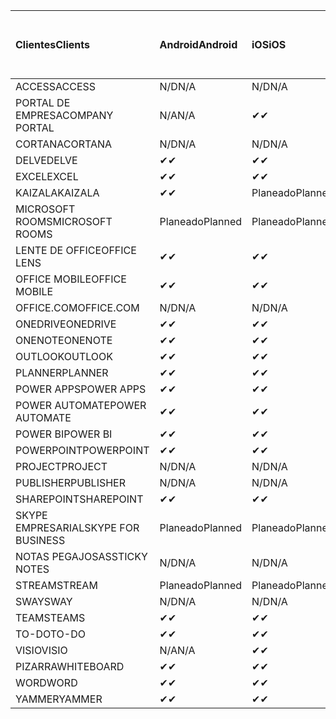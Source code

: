 <!-- This file is generated automatically. Changes made to this file will be overwritten.-->
|<span data-ttu-id="93fca-101">Clientes</span><span class="sxs-lookup"><span data-stu-id="93fca-101">Clients</span></span>|<span data-ttu-id="93fca-102">Android</span><span class="sxs-lookup"><span data-stu-id="93fca-102">Android</span></span>|<span data-ttu-id="93fca-103">iOS</span><span class="sxs-lookup"><span data-stu-id="93fca-103">iOS</span></span>|<span data-ttu-id="93fca-104">Mac</span><span class="sxs-lookup"><span data-stu-id="93fca-104">Mac</span></span>|<span data-ttu-id="93fca-105">Windows 10</span><span class="sxs-lookup"><span data-stu-id="93fca-105">Windows 10</span></span><br><span data-ttu-id="93fca-106">Desktop</span><span class="sxs-lookup"><span data-stu-id="93fca-106">Desktop</span></span>|<span data-ttu-id="93fca-107">Windows 10</span><span class="sxs-lookup"><span data-stu-id="93fca-107">Windows 10</span></span><br><span data-ttu-id="93fca-108">Aplicaciones modernas</span><span class="sxs-lookup"><span data-stu-id="93fca-108">Modern Apps</span></span>|
|:-|:-|:-|:-|:-|:-|
|<span data-ttu-id="93fca-109">ACCESS</span><span class="sxs-lookup"><span data-stu-id="93fca-109">ACCESS</span></span>|<span data-ttu-id="93fca-110">N/D</span><span class="sxs-lookup"><span data-stu-id="93fca-110">N/A</span></span>|<span data-ttu-id="93fca-111">N/D</span><span class="sxs-lookup"><span data-stu-id="93fca-111">N/A</span></span>|<span data-ttu-id="93fca-112">N/D</span><span class="sxs-lookup"><span data-stu-id="93fca-112">N/A</span></span>|<span data-ttu-id="93fca-113">✔</span><span class="sxs-lookup"><span data-stu-id="93fca-113">✔</span></span>|<span data-ttu-id="93fca-114">N/A</span><span class="sxs-lookup"><span data-stu-id="93fca-114">N/A</span></span>|
|<span data-ttu-id="93fca-115">PORTAL DE EMPRESA</span><span class="sxs-lookup"><span data-stu-id="93fca-115">COMPANY PORTAL</span></span>|<span data-ttu-id="93fca-116">N/A</span><span class="sxs-lookup"><span data-stu-id="93fca-116">N/A</span></span>|<span data-ttu-id="93fca-117">✔</span><span class="sxs-lookup"><span data-stu-id="93fca-117">✔</span></span>|<span data-ttu-id="93fca-118">Planeado</span><span class="sxs-lookup"><span data-stu-id="93fca-118">Planned</span></span>|<span data-ttu-id="93fca-119">N/A</span><span class="sxs-lookup"><span data-stu-id="93fca-119">N/A</span></span>|<span data-ttu-id="93fca-120">✔</span><span class="sxs-lookup"><span data-stu-id="93fca-120">✔</span></span>|
|<span data-ttu-id="93fca-121">CORTANA</span><span class="sxs-lookup"><span data-stu-id="93fca-121">CORTANA</span></span>|<span data-ttu-id="93fca-122">N/D</span><span class="sxs-lookup"><span data-stu-id="93fca-122">N/A</span></span>|<span data-ttu-id="93fca-123">N/D</span><span class="sxs-lookup"><span data-stu-id="93fca-123">N/A</span></span>|<span data-ttu-id="93fca-124">N/D</span><span class="sxs-lookup"><span data-stu-id="93fca-124">N/A</span></span>|<span data-ttu-id="93fca-125">N/D</span><span class="sxs-lookup"><span data-stu-id="93fca-125">N/A</span></span>|<span data-ttu-id="93fca-126">✔</span><span class="sxs-lookup"><span data-stu-id="93fca-126">✔</span></span>|
|<span data-ttu-id="93fca-127">DELVE</span><span class="sxs-lookup"><span data-stu-id="93fca-127">DELVE</span></span>|<span data-ttu-id="93fca-128">✔</span><span class="sxs-lookup"><span data-stu-id="93fca-128">✔</span></span>|<span data-ttu-id="93fca-129">✔</span><span class="sxs-lookup"><span data-stu-id="93fca-129">✔</span></span>|<span data-ttu-id="93fca-130">N/D</span><span class="sxs-lookup"><span data-stu-id="93fca-130">N/A</span></span>|<span data-ttu-id="93fca-131">N/D</span><span class="sxs-lookup"><span data-stu-id="93fca-131">N/A</span></span>|<span data-ttu-id="93fca-132">N/D</span><span class="sxs-lookup"><span data-stu-id="93fca-132">N/A</span></span>|
|<span data-ttu-id="93fca-133">EXCEL</span><span class="sxs-lookup"><span data-stu-id="93fca-133">EXCEL</span></span>|<span data-ttu-id="93fca-134">✔</span><span class="sxs-lookup"><span data-stu-id="93fca-134">✔</span></span>|<span data-ttu-id="93fca-135">✔</span><span class="sxs-lookup"><span data-stu-id="93fca-135">✔</span></span>|<span data-ttu-id="93fca-136">✔</span><span class="sxs-lookup"><span data-stu-id="93fca-136">✔</span></span>|<span data-ttu-id="93fca-137">✔</span><span class="sxs-lookup"><span data-stu-id="93fca-137">✔</span></span>|<span data-ttu-id="93fca-138">✔</span><span class="sxs-lookup"><span data-stu-id="93fca-138">✔</span></span>|
|<span data-ttu-id="93fca-139">KAIZALA</span><span class="sxs-lookup"><span data-stu-id="93fca-139">KAIZALA</span></span>|<span data-ttu-id="93fca-140">✔</span><span class="sxs-lookup"><span data-stu-id="93fca-140">✔</span></span>|<span data-ttu-id="93fca-141">Planeado</span><span class="sxs-lookup"><span data-stu-id="93fca-141">Planned</span></span>|<span data-ttu-id="93fca-142">N/D</span><span class="sxs-lookup"><span data-stu-id="93fca-142">N/A</span></span>|<span data-ttu-id="93fca-143">N/D</span><span class="sxs-lookup"><span data-stu-id="93fca-143">N/A</span></span>|<span data-ttu-id="93fca-144">N/D</span><span class="sxs-lookup"><span data-stu-id="93fca-144">N/A</span></span>|
|<span data-ttu-id="93fca-145">MICROSOFT ROOMS</span><span class="sxs-lookup"><span data-stu-id="93fca-145">MICROSOFT ROOMS</span></span>|<span data-ttu-id="93fca-146">Planeado</span><span class="sxs-lookup"><span data-stu-id="93fca-146">Planned</span></span>|<span data-ttu-id="93fca-147">Planeado</span><span class="sxs-lookup"><span data-stu-id="93fca-147">Planned</span></span>|<span data-ttu-id="93fca-148">N/D</span><span class="sxs-lookup"><span data-stu-id="93fca-148">N/A</span></span>|<span data-ttu-id="93fca-149">N/D</span><span class="sxs-lookup"><span data-stu-id="93fca-149">N/A</span></span>|<span data-ttu-id="93fca-150">N/D</span><span class="sxs-lookup"><span data-stu-id="93fca-150">N/A</span></span>|
|<span data-ttu-id="93fca-151">LENTE DE OFFICE</span><span class="sxs-lookup"><span data-stu-id="93fca-151">OFFICE LENS</span></span>|<span data-ttu-id="93fca-152">✔</span><span class="sxs-lookup"><span data-stu-id="93fca-152">✔</span></span>|<span data-ttu-id="93fca-153">✔</span><span class="sxs-lookup"><span data-stu-id="93fca-153">✔</span></span>|<span data-ttu-id="93fca-154">N/D</span><span class="sxs-lookup"><span data-stu-id="93fca-154">N/A</span></span>|<span data-ttu-id="93fca-155">N/D</span><span class="sxs-lookup"><span data-stu-id="93fca-155">N/A</span></span>|<span data-ttu-id="93fca-156">N/D</span><span class="sxs-lookup"><span data-stu-id="93fca-156">N/A</span></span>|
|<span data-ttu-id="93fca-157">OFFICE MOBILE</span><span class="sxs-lookup"><span data-stu-id="93fca-157">OFFICE MOBILE</span></span>|<span data-ttu-id="93fca-158">✔</span><span class="sxs-lookup"><span data-stu-id="93fca-158">✔</span></span>|<span data-ttu-id="93fca-159">✔</span><span class="sxs-lookup"><span data-stu-id="93fca-159">✔</span></span>|<span data-ttu-id="93fca-160">N/D</span><span class="sxs-lookup"><span data-stu-id="93fca-160">N/A</span></span>|<span data-ttu-id="93fca-161">N/D</span><span class="sxs-lookup"><span data-stu-id="93fca-161">N/A</span></span>|<span data-ttu-id="93fca-162">N/D</span><span class="sxs-lookup"><span data-stu-id="93fca-162">N/A</span></span>|
|<span data-ttu-id="93fca-163">OFFICE.COM</span><span class="sxs-lookup"><span data-stu-id="93fca-163">OFFICE.COM</span></span>|<span data-ttu-id="93fca-164">N/D</span><span class="sxs-lookup"><span data-stu-id="93fca-164">N/A</span></span>|<span data-ttu-id="93fca-165">N/D</span><span class="sxs-lookup"><span data-stu-id="93fca-165">N/A</span></span>|<span data-ttu-id="93fca-166">N/D</span><span class="sxs-lookup"><span data-stu-id="93fca-166">N/A</span></span>|<span data-ttu-id="93fca-167">N/D</span><span class="sxs-lookup"><span data-stu-id="93fca-167">N/A</span></span>|<span data-ttu-id="93fca-168">✔</span><span class="sxs-lookup"><span data-stu-id="93fca-168">✔</span></span>|
|<span data-ttu-id="93fca-169">ONEDRIVE</span><span class="sxs-lookup"><span data-stu-id="93fca-169">ONEDRIVE</span></span>|<span data-ttu-id="93fca-170">✔</span><span class="sxs-lookup"><span data-stu-id="93fca-170">✔</span></span>|<span data-ttu-id="93fca-171">✔</span><span class="sxs-lookup"><span data-stu-id="93fca-171">✔</span></span>|<span data-ttu-id="93fca-172">Planeado</span><span class="sxs-lookup"><span data-stu-id="93fca-172">Planned</span></span>|<span data-ttu-id="93fca-173">✔</span><span class="sxs-lookup"><span data-stu-id="93fca-173">✔</span></span>|<span data-ttu-id="93fca-174">✔</span><span class="sxs-lookup"><span data-stu-id="93fca-174">✔</span></span>|
|<span data-ttu-id="93fca-175">ONENOTE</span><span class="sxs-lookup"><span data-stu-id="93fca-175">ONENOTE</span></span>|<span data-ttu-id="93fca-176">✔</span><span class="sxs-lookup"><span data-stu-id="93fca-176">✔</span></span>|<span data-ttu-id="93fca-177">✔</span><span class="sxs-lookup"><span data-stu-id="93fca-177">✔</span></span>|<span data-ttu-id="93fca-178">✔</span><span class="sxs-lookup"><span data-stu-id="93fca-178">✔</span></span>|<span data-ttu-id="93fca-179">Planeado</span><span class="sxs-lookup"><span data-stu-id="93fca-179">Planned</span></span>|<span data-ttu-id="93fca-180">✔</span><span class="sxs-lookup"><span data-stu-id="93fca-180">✔</span></span>|
|<span data-ttu-id="93fca-181">OUTLOOK</span><span class="sxs-lookup"><span data-stu-id="93fca-181">OUTLOOK</span></span>|<span data-ttu-id="93fca-182">✔</span><span class="sxs-lookup"><span data-stu-id="93fca-182">✔</span></span>|<span data-ttu-id="93fca-183">✔</span><span class="sxs-lookup"><span data-stu-id="93fca-183">✔</span></span>|<span data-ttu-id="93fca-184">Planeado</span><span class="sxs-lookup"><span data-stu-id="93fca-184">Planned</span></span>|<span data-ttu-id="93fca-185">✔</span><span class="sxs-lookup"><span data-stu-id="93fca-185">✔</span></span>|<span data-ttu-id="93fca-186">✔</span><span class="sxs-lookup"><span data-stu-id="93fca-186">✔</span></span>|
|<span data-ttu-id="93fca-187">PLANNER</span><span class="sxs-lookup"><span data-stu-id="93fca-187">PLANNER</span></span>|<span data-ttu-id="93fca-188">✔</span><span class="sxs-lookup"><span data-stu-id="93fca-188">✔</span></span>|<span data-ttu-id="93fca-189">✔</span><span class="sxs-lookup"><span data-stu-id="93fca-189">✔</span></span>|<span data-ttu-id="93fca-190">N/D</span><span class="sxs-lookup"><span data-stu-id="93fca-190">N/A</span></span>|<span data-ttu-id="93fca-191">N/D</span><span class="sxs-lookup"><span data-stu-id="93fca-191">N/A</span></span>|<span data-ttu-id="93fca-192">N/D</span><span class="sxs-lookup"><span data-stu-id="93fca-192">N/A</span></span>|
|<span data-ttu-id="93fca-193">POWER APPS</span><span class="sxs-lookup"><span data-stu-id="93fca-193">POWER APPS</span></span>|<span data-ttu-id="93fca-194">✔</span><span class="sxs-lookup"><span data-stu-id="93fca-194">✔</span></span>|<span data-ttu-id="93fca-195">✔</span><span class="sxs-lookup"><span data-stu-id="93fca-195">✔</span></span>|<span data-ttu-id="93fca-196">N/D</span><span class="sxs-lookup"><span data-stu-id="93fca-196">N/A</span></span>|<span data-ttu-id="93fca-197">N/D</span><span class="sxs-lookup"><span data-stu-id="93fca-197">N/A</span></span>|<span data-ttu-id="93fca-198">Planeado</span><span class="sxs-lookup"><span data-stu-id="93fca-198">Planned</span></span>|
|<span data-ttu-id="93fca-199">POWER AUTOMATE</span><span class="sxs-lookup"><span data-stu-id="93fca-199">POWER AUTOMATE</span></span>|<span data-ttu-id="93fca-200">✔</span><span class="sxs-lookup"><span data-stu-id="93fca-200">✔</span></span>|<span data-ttu-id="93fca-201">✔</span><span class="sxs-lookup"><span data-stu-id="93fca-201">✔</span></span>|<span data-ttu-id="93fca-202">N/D</span><span class="sxs-lookup"><span data-stu-id="93fca-202">N/A</span></span>|<span data-ttu-id="93fca-203">N/D</span><span class="sxs-lookup"><span data-stu-id="93fca-203">N/A</span></span>|<span data-ttu-id="93fca-204">N/D</span><span class="sxs-lookup"><span data-stu-id="93fca-204">N/A</span></span>|
|<span data-ttu-id="93fca-205">POWER BI</span><span class="sxs-lookup"><span data-stu-id="93fca-205">POWER BI</span></span>|<span data-ttu-id="93fca-206">✔</span><span class="sxs-lookup"><span data-stu-id="93fca-206">✔</span></span>|<span data-ttu-id="93fca-207">✔</span><span class="sxs-lookup"><span data-stu-id="93fca-207">✔</span></span>|<span data-ttu-id="93fca-208">N/A</span><span class="sxs-lookup"><span data-stu-id="93fca-208">N/A</span></span>|<span data-ttu-id="93fca-209">Planeado</span><span class="sxs-lookup"><span data-stu-id="93fca-209">Planned</span></span>|<span data-ttu-id="93fca-210">✔</span><span class="sxs-lookup"><span data-stu-id="93fca-210">✔</span></span>|
|<span data-ttu-id="93fca-211">POWERPOINT</span><span class="sxs-lookup"><span data-stu-id="93fca-211">POWERPOINT</span></span>|<span data-ttu-id="93fca-212">✔</span><span class="sxs-lookup"><span data-stu-id="93fca-212">✔</span></span>|<span data-ttu-id="93fca-213">✔</span><span class="sxs-lookup"><span data-stu-id="93fca-213">✔</span></span>|<span data-ttu-id="93fca-214">✔</span><span class="sxs-lookup"><span data-stu-id="93fca-214">✔</span></span>|<span data-ttu-id="93fca-215">✔</span><span class="sxs-lookup"><span data-stu-id="93fca-215">✔</span></span>|<span data-ttu-id="93fca-216">✔</span><span class="sxs-lookup"><span data-stu-id="93fca-216">✔</span></span>|
|<span data-ttu-id="93fca-217">PROJECT</span><span class="sxs-lookup"><span data-stu-id="93fca-217">PROJECT</span></span>|<span data-ttu-id="93fca-218">N/D</span><span class="sxs-lookup"><span data-stu-id="93fca-218">N/A</span></span>|<span data-ttu-id="93fca-219">N/D</span><span class="sxs-lookup"><span data-stu-id="93fca-219">N/A</span></span>|<span data-ttu-id="93fca-220">N/D</span><span class="sxs-lookup"><span data-stu-id="93fca-220">N/A</span></span>|<span data-ttu-id="93fca-221">✔</span><span class="sxs-lookup"><span data-stu-id="93fca-221">✔</span></span>|<span data-ttu-id="93fca-222">N/A</span><span class="sxs-lookup"><span data-stu-id="93fca-222">N/A</span></span>|
|<span data-ttu-id="93fca-223">PUBLISHER</span><span class="sxs-lookup"><span data-stu-id="93fca-223">PUBLISHER</span></span>|<span data-ttu-id="93fca-224">N/D</span><span class="sxs-lookup"><span data-stu-id="93fca-224">N/A</span></span>|<span data-ttu-id="93fca-225">N/D</span><span class="sxs-lookup"><span data-stu-id="93fca-225">N/A</span></span>|<span data-ttu-id="93fca-226">N/D</span><span class="sxs-lookup"><span data-stu-id="93fca-226">N/A</span></span>|<span data-ttu-id="93fca-227">✔</span><span class="sxs-lookup"><span data-stu-id="93fca-227">✔</span></span>|<span data-ttu-id="93fca-228">N/A</span><span class="sxs-lookup"><span data-stu-id="93fca-228">N/A</span></span>|
|<span data-ttu-id="93fca-229">SHAREPOINT</span><span class="sxs-lookup"><span data-stu-id="93fca-229">SHAREPOINT</span></span>|<span data-ttu-id="93fca-230">✔</span><span class="sxs-lookup"><span data-stu-id="93fca-230">✔</span></span>|<span data-ttu-id="93fca-231">✔</span><span class="sxs-lookup"><span data-stu-id="93fca-231">✔</span></span>|<span data-ttu-id="93fca-232">N/D</span><span class="sxs-lookup"><span data-stu-id="93fca-232">N/A</span></span>|<span data-ttu-id="93fca-233">N/D</span><span class="sxs-lookup"><span data-stu-id="93fca-233">N/A</span></span>|<span data-ttu-id="93fca-234">N/D</span><span class="sxs-lookup"><span data-stu-id="93fca-234">N/A</span></span>|
|<span data-ttu-id="93fca-235">SKYPE EMPRESARIAL</span><span class="sxs-lookup"><span data-stu-id="93fca-235">SKYPE FOR BUSINESS</span></span>|<span data-ttu-id="93fca-236">Planeado</span><span class="sxs-lookup"><span data-stu-id="93fca-236">Planned</span></span>|<span data-ttu-id="93fca-237">Planeado</span><span class="sxs-lookup"><span data-stu-id="93fca-237">Planned</span></span>|<span data-ttu-id="93fca-238">N/D</span><span class="sxs-lookup"><span data-stu-id="93fca-238">N/A</span></span>|<span data-ttu-id="93fca-239">N/D</span><span class="sxs-lookup"><span data-stu-id="93fca-239">N/A</span></span>|<span data-ttu-id="93fca-240">N/D</span><span class="sxs-lookup"><span data-stu-id="93fca-240">N/A</span></span>|
|<span data-ttu-id="93fca-241">NOTAS PEGAJOSAS</span><span class="sxs-lookup"><span data-stu-id="93fca-241">STICKY NOTES</span></span>|<span data-ttu-id="93fca-242">N/D</span><span class="sxs-lookup"><span data-stu-id="93fca-242">N/A</span></span>|<span data-ttu-id="93fca-243">N/D</span><span class="sxs-lookup"><span data-stu-id="93fca-243">N/A</span></span>|<span data-ttu-id="93fca-244">N/D</span><span class="sxs-lookup"><span data-stu-id="93fca-244">N/A</span></span>|<span data-ttu-id="93fca-245">N/D</span><span class="sxs-lookup"><span data-stu-id="93fca-245">N/A</span></span>|<span data-ttu-id="93fca-246">✔</span><span class="sxs-lookup"><span data-stu-id="93fca-246">✔</span></span>|
|<span data-ttu-id="93fca-247">STREAM</span><span class="sxs-lookup"><span data-stu-id="93fca-247">STREAM</span></span>|<span data-ttu-id="93fca-248">Planeado</span><span class="sxs-lookup"><span data-stu-id="93fca-248">Planned</span></span>|<span data-ttu-id="93fca-249">Planeado</span><span class="sxs-lookup"><span data-stu-id="93fca-249">Planned</span></span>|<span data-ttu-id="93fca-250">N/D</span><span class="sxs-lookup"><span data-stu-id="93fca-250">N/A</span></span>|<span data-ttu-id="93fca-251">N/D</span><span class="sxs-lookup"><span data-stu-id="93fca-251">N/A</span></span>|<span data-ttu-id="93fca-252">N/D</span><span class="sxs-lookup"><span data-stu-id="93fca-252">N/A</span></span>|
|<span data-ttu-id="93fca-253">SWAY</span><span class="sxs-lookup"><span data-stu-id="93fca-253">SWAY</span></span>|<span data-ttu-id="93fca-254">N/D</span><span class="sxs-lookup"><span data-stu-id="93fca-254">N/A</span></span>|<span data-ttu-id="93fca-255">N/D</span><span class="sxs-lookup"><span data-stu-id="93fca-255">N/A</span></span>|<span data-ttu-id="93fca-256">N/D</span><span class="sxs-lookup"><span data-stu-id="93fca-256">N/A</span></span>|<span data-ttu-id="93fca-257">N/D</span><span class="sxs-lookup"><span data-stu-id="93fca-257">N/A</span></span>|<span data-ttu-id="93fca-258">✔</span><span class="sxs-lookup"><span data-stu-id="93fca-258">✔</span></span>|
|<span data-ttu-id="93fca-259">TEAMS</span><span class="sxs-lookup"><span data-stu-id="93fca-259">TEAMS</span></span>|<span data-ttu-id="93fca-260">✔</span><span class="sxs-lookup"><span data-stu-id="93fca-260">✔</span></span>|<span data-ttu-id="93fca-261">✔</span><span class="sxs-lookup"><span data-stu-id="93fca-261">✔</span></span>|<span data-ttu-id="93fca-262">Planeado</span><span class="sxs-lookup"><span data-stu-id="93fca-262">Planned</span></span>|<span data-ttu-id="93fca-263">✔</span><span class="sxs-lookup"><span data-stu-id="93fca-263">✔</span></span>|<span data-ttu-id="93fca-264">N/A</span><span class="sxs-lookup"><span data-stu-id="93fca-264">N/A</span></span>|
|<span data-ttu-id="93fca-265">TO-DO</span><span class="sxs-lookup"><span data-stu-id="93fca-265">TO-DO</span></span>|<span data-ttu-id="93fca-266">✔</span><span class="sxs-lookup"><span data-stu-id="93fca-266">✔</span></span>|<span data-ttu-id="93fca-267">✔</span><span class="sxs-lookup"><span data-stu-id="93fca-267">✔</span></span>|<span data-ttu-id="93fca-268">N/D</span><span class="sxs-lookup"><span data-stu-id="93fca-268">N/A</span></span>|<span data-ttu-id="93fca-269">N/D</span><span class="sxs-lookup"><span data-stu-id="93fca-269">N/A</span></span>|<span data-ttu-id="93fca-270">✔</span><span class="sxs-lookup"><span data-stu-id="93fca-270">✔</span></span>|
|<span data-ttu-id="93fca-271">VISIO</span><span class="sxs-lookup"><span data-stu-id="93fca-271">VISIO</span></span>|<span data-ttu-id="93fca-272">N/A</span><span class="sxs-lookup"><span data-stu-id="93fca-272">N/A</span></span>|<span data-ttu-id="93fca-273">✔</span><span class="sxs-lookup"><span data-stu-id="93fca-273">✔</span></span>|<span data-ttu-id="93fca-274">N/A</span><span class="sxs-lookup"><span data-stu-id="93fca-274">N/A</span></span>|<span data-ttu-id="93fca-275">✔</span><span class="sxs-lookup"><span data-stu-id="93fca-275">✔</span></span>|<span data-ttu-id="93fca-276">N/A</span><span class="sxs-lookup"><span data-stu-id="93fca-276">N/A</span></span>|
|<span data-ttu-id="93fca-277">PIZARRA</span><span class="sxs-lookup"><span data-stu-id="93fca-277">WHITEBOARD</span></span>|<span data-ttu-id="93fca-278">✔</span><span class="sxs-lookup"><span data-stu-id="93fca-278">✔</span></span>|<span data-ttu-id="93fca-279">✔</span><span class="sxs-lookup"><span data-stu-id="93fca-279">✔</span></span>|<span data-ttu-id="93fca-280">N/D</span><span class="sxs-lookup"><span data-stu-id="93fca-280">N/A</span></span>|<span data-ttu-id="93fca-281">N/D</span><span class="sxs-lookup"><span data-stu-id="93fca-281">N/A</span></span>|<span data-ttu-id="93fca-282">✔</span><span class="sxs-lookup"><span data-stu-id="93fca-282">✔</span></span>|
|<span data-ttu-id="93fca-283">WORD</span><span class="sxs-lookup"><span data-stu-id="93fca-283">WORD</span></span>|<span data-ttu-id="93fca-284">✔</span><span class="sxs-lookup"><span data-stu-id="93fca-284">✔</span></span>|<span data-ttu-id="93fca-285">✔</span><span class="sxs-lookup"><span data-stu-id="93fca-285">✔</span></span>|<span data-ttu-id="93fca-286">✔</span><span class="sxs-lookup"><span data-stu-id="93fca-286">✔</span></span>|<span data-ttu-id="93fca-287">✔</span><span class="sxs-lookup"><span data-stu-id="93fca-287">✔</span></span>|<span data-ttu-id="93fca-288">✔</span><span class="sxs-lookup"><span data-stu-id="93fca-288">✔</span></span>|
|<span data-ttu-id="93fca-289">YAMMER</span><span class="sxs-lookup"><span data-stu-id="93fca-289">YAMMER</span></span>|<span data-ttu-id="93fca-290">✔</span><span class="sxs-lookup"><span data-stu-id="93fca-290">✔</span></span>|<span data-ttu-id="93fca-291">✔</span><span class="sxs-lookup"><span data-stu-id="93fca-291">✔</span></span>|<span data-ttu-id="93fca-292">N/A</span><span class="sxs-lookup"><span data-stu-id="93fca-292">N/A</span></span>|<span data-ttu-id="93fca-293">Planeado</span><span class="sxs-lookup"><span data-stu-id="93fca-293">Planned</span></span>|<span data-ttu-id="93fca-294">N/D</span><span class="sxs-lookup"><span data-stu-id="93fca-294">N/A</span></span>|
